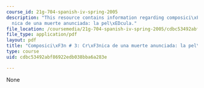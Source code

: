 ```yaml
---
course_id: 21g-704-spanish-iv-spring-2005
description: "This resource contains information regarding composici\xF3n # 3: cr\xF3\
  nica de una muerte anunciada: la pel\xEDcula."
file_location: /coursemedia/21g-704-spanish-iv-spring-2005/cdbc53492abf86922edb038bba6a283e_MIT21G_704S05_guion_instru.pdf
file_type: application/pdf
layout: pdf
title: "Composici\xF3n # 3: Cr\xF3nica de una muerte anunciada: la pel\xEDcula"
type: course
uid: cdbc53492abf86922edb038bba6a283e

---
```

None